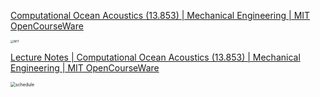 [Computational Ocean Acoustics (13.853) | Mechanical Engineering | MIT OpenCourseWare](https://ocw.mit.edu/courses/2-068-computational-ocean-acoustics-13-853-spring-2003/)

<img src="MIT_Lecture_Computaional_Ocean_Acoustics/MIT_Lecture/MIT.png" alt="MIT" style="zoom: 33%;" />

[Lecture Notes | Computational Ocean Acoustics (13.853) | Mechanical Engineering | MIT OpenCourseWare](https://ocw.mit.edu/courses/2-068-computational-ocean-acoustics-13-853-spring-2003/pages/lecture-notes/)



<img src="D:\桌面文件\科研\课程学习\计算海洋声学\MIT_Lecture\schedule.png" alt="schedule" style="zoom:50%;" />

